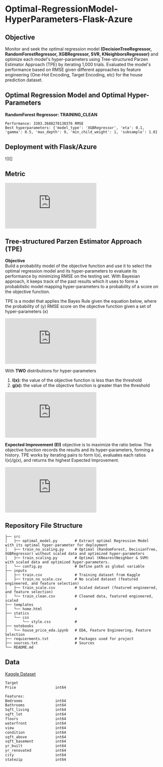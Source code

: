 # Optimal-RegressionModel-HyperParameters-Flask-Azure

## Objective
Monitor and seek the optimal regression model **(DecisionTreeRegressor, RandomForestRegressor, XGBRegressor, SVR, KNeighborsRegressor)** and optimize each model's hyper-parameters using Tree-structured Parzen Estimator Approach (TPE) by iterating 1,000 trials. Evaluated the model's performance based on RMSE given different approaches by feature engineering (One-Hot Encoding, Target Encoding, etc) for the house prediction dataset. 

## Optimal Regression Model and Optimal Hyper-Parameters

**RandomForest Regressor: TRAINING_CLEAN**
```
Performance: 3303.3688278130376 RMSE
Best hyperparameters: {'model_type': 'XGBRegressor', 'eta': 0.1, 'gamma': 0.5, 'max_depth': 9, 'min_child_weight': 1, 'subsample': 1.0}
```

## Deployment with Flask/Azure
!()[]


## Metric
![](https://latex.codecogs.com/svg.latex?%5Cfn_phv%20%5Clarge%20RMSE%20%3D%20%5Csqrt%7B%5Cfrac%7B%5Csum_%7Bi%3D1%7D%5E%7BN%7D%28Predicted_%7Bi%7D%20-%20Actual_%7Bi%7D%5E%7B%7D%29%5E%7B2%7D%7D%7BN%7D%7D)


## Tree-structured Parzen Estimator Approach (TPE)
**Objective**\
Build a probability model of the objective function and use it to select the optimal regression model and its hyper-parameters to evaluate its performance by minimizing RMSE on the testing set. With Bayesian approach, it keeps track of the past results which it uses to form a probabilistic model mapping hyper-parameters to a probability of a score on the objective function.

TPE is a model that applies the Bayes Rule given the equation below, where the probability of (y) RMSE score on the objective function given a set of hyper-parameters (x)

![](https://latex.codecogs.com/svg.latex?%5Cfn_phv%20%5Clarge%20p%28y%7Cx%29%20%3D%20%5Cfrac%7Bp%28x%7Cy%29*p%28y%29%7D%7Bp%28x%29%7D)


With **TWO** distributions for hyper-parameters
1. **l(x):** the value of the objective function is less than the threshold
2. **g(x):** the value of the objective function is greater than the threshold

![](https://latex.codecogs.com/svg.latex?%5Cfn_phv%20%5Clarge%20p%28x%7Cy%29%20%3D%5Cleft%5C%7B%5Cbegin%7Bmatrix%7D%20%5Cl%28x%29%20%26%20if%5C%3B%20y%20%3C%20y*%5C%5C%20g%28x%29%20%26%20if%5C%3B%20y%20%5Cgeq%20y*%20%5Cend%7Bmatrix%7D%5Cright.)

**Expected Improvement (EI)** objective is to maximize the ratio below. The objective function records the results and its hyper-parameters, forming a history. TPE works by iterating pairs to form l(x), evaluates each ratios l(x)/g(x), and returns the highest Expected Improvement.

![](https://latex.codecogs.com/svg.latex?%5Cfn_phv%20%5Clarge%20EI_%7By*%7D%20%28x%29%20%3D%20arg%20max_%7Bx%5Cepsilon%20%5Cchi%20%7D%20%5Cfrac%7Bl%28x%29%7D%7Bg%28x%29%7D)


## Repository File Structure
    ├── src          
    │   ├── optimal_model.py        # Extract optimal Regression Model with its optimal hyper-parameter for deployment
    │   ├── train_no_scaling.py     # Optimal (RandomForest, DecisionTree, XGBRegressor) without scaled data and optimized hyper-parameters
    │   ├── train_scaling.py        # Optimal (KNearestNeighbor & SVM) with scaled data and optimized hyper-parameters.
    │   └── config.py               # Define path as global variable
    ├── inputs
    │   ├── train.csv               # Training dataset from Kaggle
    │   ├── train_no_scale.csv      # No scaled dataset (featured engineered, and feature selection)
    │   ├── train_scale.csv         # Scaled dataset (featured engineered, and feature selection)
    │   └── train_clean.csv         # Cleaned data, featured engineered, scaled
    ├── templates
    │   └── home.html               #
    ├── statics
    │   └── css
    │       └── style.css           #
    ├── notebooks
    │   └── house_price_eda.ipynb   # EDA, Feature Engineering, Feature Selection
    ├── requierments.txt            # Packages used for project
    ├── sources.txt                 # Sources
    └── README.md

## Data
[Kaggle Dataset](https://www.kaggle.com/anmolkumar/health-insurance-cross-sell-prediction)
```bash
Target  
Price                  int64

Features: 
Bedrooms               int64
Bathrooms              int64
Sqft_living            int64
sqft_lot               int64
floors                 int64
waterfront             int64
view                   int64
condition              int64
sqft_above             int64
sqft_basement          int64
yr_built               int64
yr_renovated           int64
city                   int64
statezip               int64
```

